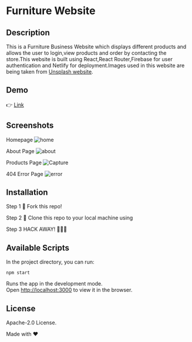 # Furniture Website

## Description

This is a Furniture Business Website which displays different products and allows the user to login,view products and order by contacting the store.This website is built using React,React Router,Firebase for user authentication and Netlify for deployment.Images used in this website are being taken from [Unsplash website](https://unsplash.com).

## Demo

👉 [Link](https://inspiring-rosalind-d587a9.netlify.app/)

## Screenshots

Homepage
![home](https://user-images.githubusercontent.com/4997491/116609982-a3799a00-a952-11eb-9001-6c24418debba.JPG)

About Page
![about](https://user-images.githubusercontent.com/4997491/116610126-c99f3a00-a952-11eb-8391-ab26fc978526.JPG)

Products Page
![Capture](https://user-images.githubusercontent.com/4997491/116618418-aaa5a580-a95c-11eb-9682-144b4f2427fe.JPG)

404 Error Page
![error](https://user-images.githubusercontent.com/4997491/116610617-200c7880-a953-11eb-8c5a-f4f5ab044f9a.JPG)

## Installation

Step 1
🍴 Fork this repo!

Step 2
👯 Clone this repo to your local machine using

Step 3
HACK AWAY! 🔨🔨🔨

## Available Scripts

In the project directory, you can run:

`npm start`

Runs the app in the development mode.<br />
Open [http://localhost:3000](http://localhost:3000) to view it in the browser.

## License

Apache-2.0 License.

Made with ❤
